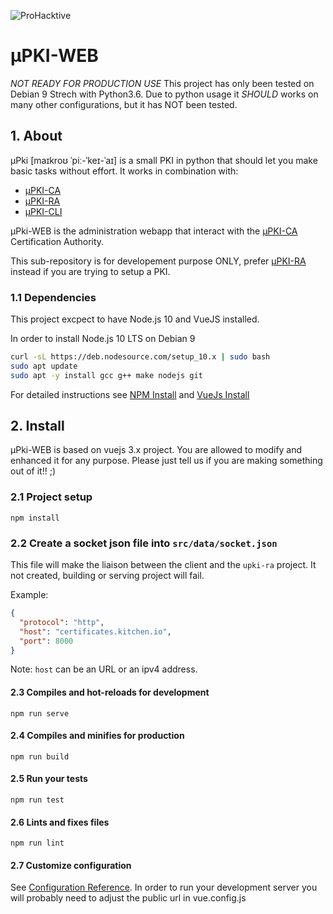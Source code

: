 ![ProHacktive](https://prohacktive.io/public/images/logo-prohacktive-grey-dark.svg "uPKI from ProHacktive.io")

# µPKI-WEB
*NOT READY FOR PRODUCTION USE*
This project has only been tested on Debian 9 Strech with Python3.6.
Due to python usage it *SHOULD* works on many other configurations, but it has NOT been tested.

## 1. About
µPki [maɪkroʊ ˈpiː-ˈkeɪ-ˈaɪ] is a small PKI in python that should let you make basic tasks without effort.
It works in combination with:
 - [µPKI-CA](https://github.com/proh4cktive/upki)
 - [µPKI-RA](https://github.com/proh4cktive/upki-ra)
 - [µPKI-CLI](https://github.com/proh4cktive/upki-cli)

µPki-WEB is the administration webapp that interact with the [µPKI-CA](https://github.com/proh4cktive/upki-ca) Certification Authority.

This sub-repository is for developement purpose ONLY, prefer [µPKI-RA](https://github.com/proh4cktive/upki-ra) instead if you are trying to setup a PKI.

### 1.1 Dependencies
This project excpect to have Node.js 10 and VueJS installed.

In order to install Node.js 10 LTS on Debian 9
```bash
curl -sL https://deb.nodesource.com/setup_10.x | sudo bash
sudo apt update
sudo apt -y install gcc g++ make nodejs git
```

For detailed instructions see [NPM Install](https://tecadmin.net/install-latest-nodejs-npm-on-debian/) and [VueJs Install](https://cli.vuejs.org/guide/installation.html)

## 2. Install
µPki-WEB is based on vuejs 3.x project. You are allowed to modify and enhanced it for any purpose. Please just tell us if you are making something out of it!! ;)

### 2.1 Project setup
```
npm install
```

### 2.2 Create a socket json file into `src/data/socket.json`

This file will make the liaison between the client and the `upki-ra` project. It not created, building or serving project will fail.

Example:
```json
{
  "protocol": "http",
  "host": "certificates.kitchen.io",
  "port": 8000
}
```

Note: `host` can be an URL or an ipv4 address. 

#### 2.3 Compiles and hot-reloads for development
```
npm run serve
```

#### 2.4 Compiles and minifies for production
```
npm run build
```

#### 2.5 Run your tests
```
npm run test
```

#### 2.6 Lints and fixes files
```
npm run lint
```

#### 2.7 Customize configuration
See [Configuration Reference](https://cli.vuejs.org/config/).
In order to run your development server you will probably need to adjust the public url in vue.config.js

